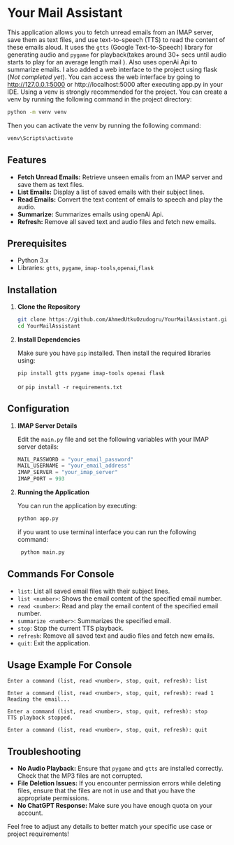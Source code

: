 

# Your Mail Assistant

This application allows you to fetch unread emails from an IMAP server, save them as text files, and use text-to-speech 
(TTS) to read the content of these emails aloud. It uses the `gtts` (Google Text-to-Speech) 
library for generating audio and `pygame` for playback(takes around 30+ secs until audio starts
to play for an average length mail ). Also uses openAi Api to summarize emails. I also added a web interface to the project using flask (_Not completed yet_). 
You can access the web interface by going to http://127.0.0.1:5000 or http://localhost:5000 after executing app.py in your IDE.
Using a venv is strongly recommended for the project. You can create a venv by running the following command in the project directory:
```bash  
python -m venv venv
```
Then you can activate the venv by running the following command:
```bash
venv\Scripts\activate
```

## Features

- **Fetch Unread Emails:** Retrieve unseen emails from an IMAP server and save them as text files.
- **List Emails:** Display a list of saved emails with their subject lines.
- **Read Emails:** Convert the text content of emails to speech and play the audio.
- **Summarize:** Summarizes emails using openAi Api.
- **Refresh:** Remove all saved text and audio files and fetch new emails.

## Prerequisites

- Python 3.x
- Libraries: `gtts`, `pygame`, `imap-tools`,`openai`,`flask`  

## Installation

1. **Clone the Repository**

   ```bash
   git clone https://github.com/AhmedUtkuOzudogru/YourMailAssistant.git
   cd YourMailAssistant
   ```

2. **Install Dependencies**

   Make sure you have `pip` installed. Then install the required libraries using:

   ```bash
   pip install gtts pygame imap-tools openai flask
   ```
   or 
`pip install -r requirements.txt
`
## Configuration

1. **IMAP Server Details**

   Edit the `main.py` file and set the following variables with your IMAP server details:

   ```python
   MAIL_PASSWORD = "your_email_password"
   MAIL_USERNAME = "your_email_address"
   IMAP_SERVER = "your_imap_server"
   IMAP_PORT = 993
   ```

2. **Running the Application**

   You can run the application by executing:

   ```bash
   python app.py
   ```
   if you want to use terminal interface you can run the following command:
   ```bash
    python main.py
    ```
## Commands For Console

- `list`: List all saved email files with their subject lines.
- `list <number>`: Shows the email content of the specified email number.
- `read <number>`: Read and play the email content of the specified email number.
- `summarize <number>`: Summarizes the specified email.
- `stop`: Stop the current TTS playback.
- `refresh`: Remove all saved text and audio files and fetch new emails.
- `quit`: Exit the application.

## Usage Example For Console 

```plaintext
Enter a command (list, read <number>, stop, quit, refresh): list
```

```plaintext
Enter a command (list, read <number>, stop, quit, refresh): read 1
Reading the email...
```

```plaintext
Enter a command (list, read <number>, stop, quit, refresh): stop
TTS playback stopped.
```

```plaintext
Enter a command (list, read <number>, stop, quit, refresh): quit
```

## Troubleshooting

- **No Audio Playback:** Ensure that `pygame` and `gtts` are installed correctly. Check that the MP3 files are not corrupted.
- **File Deletion Issues:** If you encounter permission errors while deleting files, ensure that the files are not in use and that you have the appropriate permissions.
- **No ChatGPT Response:** Make sure you have enough quota on your account.

Feel free to adjust any details to better match your specific use case or project requirements!
